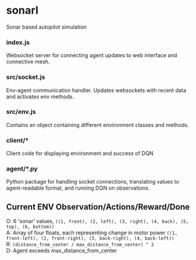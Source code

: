 # sonarl  
Sonar based autopilot simulation

### index.js  
Websocket server for connecting agent updates to web interface and connective mesh.  

### src/socket.js  
Env-agent communication handler. Updates websockets with recent data and activates env methods.

### src/env.js  
Contains an object containing different environment classes and methods.

### client/*  
Client code for displaying environment and success of DQN

### agent/*.py
Python package for handling socket connections, translating values to agent-readable format, and running DQN on observations.

## Current ENV Observation/Actions/Reward/Done   
O: 6 'sonar' values, `((1, front), (2, left), (3, right), (4, back), (5, top), (6, bottom))`  
A: Array of four floats, each representing change in motor power `((1, front-left), (2, front-right), (3, back-right), (4, back-left))`  
R: `(distance_from_center / max_distance_from_center) ^ 2`  
D: Agent exceeds max_distance_from_center  